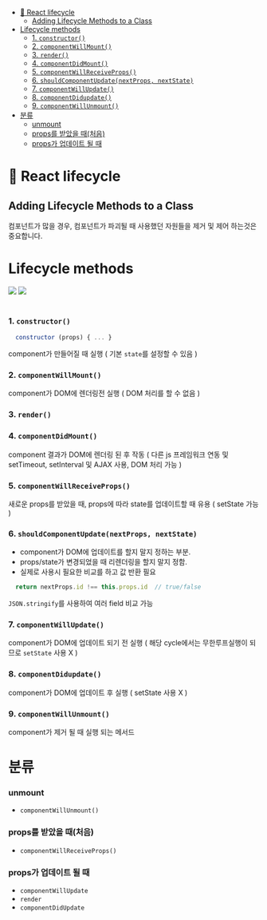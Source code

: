 - [🌯 React lifecycle](#-react-lifecycle)
  - [Adding Lifecycle Methods to a Class](#adding-lifecycle-methods-to-a-class)
- [Lifecycle methods](#lifecycle-methods)
    - [1. ```constructor()```](#1-constructor)
    - [2. ```componentWillMount()```](#2-componentwillmount)
    - [3. ```render()```](#3-render)
    - [4. ```componentDidMount()```](#4-componentdidmount)
    - [5. ```componentWillReceiveProps()```](#5-componentwillreceiveprops)
    - [6. ```shouldComponentUpdate(nextProps, nextState)```](#6-shouldcomponentupdatenextprops-nextstate)
    - [7. ```componentWillUpdate()```](#7-componentwillupdate)
    - [8. ```componentDidupdate()```](#8-componentdidupdate)
    - [9. ```componentWillUnmount()```](#9-componentwillunmount)
- [분류](#분류)
    - [unmount](#unmount)
    - [props를 받았을 때(처음)](#props를-받았을-때처음)
    - [props가 업데이트 될 때](#props가-업데이트-될-때)
# 🌯 React lifecycle

## Adding Lifecycle Methods to a Class
컴포넌트가 많을 경우, 컴포넌트가 파괴될 때 사용했던 자원들을 제거 및 제어 하는것은 중요합니다.

# Lifecycle methods

<img src="https://grokonez.com/wp-content/uploads/2018/04/react-component-lifecycle-methods-diagram.png">
<img src="https://www.edureka.co/blog/wp-content/uploads/2017/08/ReactDOM.png">

<br>
<br>

### 1. ```constructor()```
``` js
  constructor (props) { ... }
```
component가 만들어질 때 실행 ( 기본 `state`를 설정할 수 있음 )
  
### 2. ```componentWillMount()```

component가 DOM에 렌더링전 실행 ( DOM 처리를 할 수 없음 )

### 3. ```render()```

### 4. ```componentDidMount()```
component 결과가 DOM에 렌더링 된 후 작동 ( 다른 js 프레임워크 연동 및 setTimeout, setInterval 및 AJAX 사용, DOM 처리 가능 )
  
### 5. ```componentWillReceiveProps()```

새로운 props를 받았을 때, props에 따라 state를 업데이트할 때 유용
  ( setState 가능 )
  
### 6. ```shouldComponentUpdate(nextProps, nextState)```
* component가 DOM에 업데이트를 할지 말지 정하는 부분.
* props/state가 변경되었을 때 리렌더링을 할지 말지 정함.
* 실제로 사용시 필요한 비교를 하고 값 반환 필요

``` js
  return nextProps.id !== this.props.id  // true/false
```
`JSON.stringify`를 사용하여 여러 field 비교 가능
  
### 7. ```componentWillUpdate()```
component가 DOM에 업데이트 되기 전 실행 ( 해당 cycle에서는 무한루프실행이 되므로 `setState` 사용 X )
  
### 8. ```componentDidupdate()```
component가 DOM에 업데이트 후 실행 ( setState 사용 X )
  
### 9. ```componentWillUnmount()```
component가 제거 될 때 실행 되는 메서드

# 분류
### unmount
* ```componentWillUnmount()```

### props를 받았을 때(처음)
* ```componentWillReceiveProps()```

### props가 업데이트 될 때
* ```componentWillUpdate```
* ```render```
* ```componentDidUpdate```


